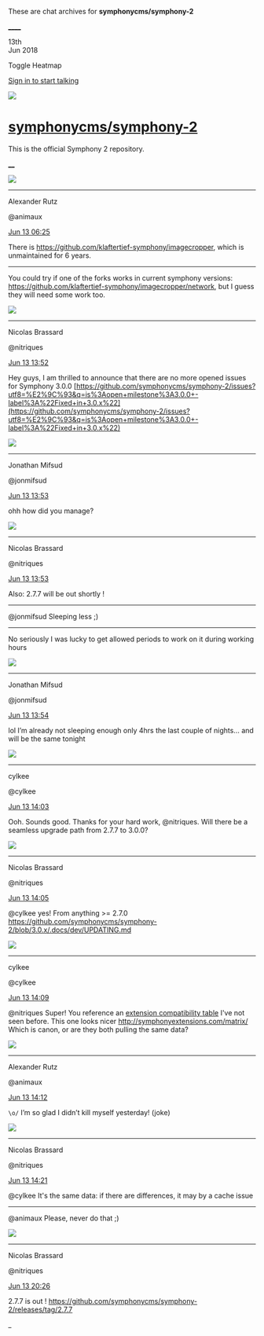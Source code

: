 These are chat archives for **symphonycms/symphony-2**

[__](/symphonycms/symphony-2/archives/2018/06/14)[__](/symphonycms/symphony-2/archives/2018/06/12)

13th  
Jun 2018

Toggle Heatmap

[Sign in to start talking](/login?action=login&button=archive-login)

![](https://avatars-02.gitter.im/group/iv/3/57542c45c43b8c601977197e?s=48)

#  [symphonycms/symphony-2](/symphonycms/symphony-2)

This is the official Symphony 2 repository.

[ __](/orgs/symphonycms/rooms "More symphonycms rooms")

![](https://avatars2.githubusercontent.com/u/446874?v=4&s=30)

____

Alexander Rutz

@animaux

[Jun 13
06:25](https://gitter.im/symphonycms/symphony-2?at=5b20b8d6c277fb705dc9cc50)

There is <https://github.com/klaftertief-symphony/imagecropper>, which is
unmaintained for 6 years.

____

You could try if one of the forks works in current symphony versions:
<https://github.com/klaftertief-symphony/imagecropper/network>, but I guess
they will need some work too.

![](https://avatars1.githubusercontent.com/u/771169?v=4&s=30)

____

Nicolas Brassard

@nitriques

[Jun 13
13:52](https://gitter.im/symphonycms/symphony-2?at=5b2121ac86343c3a32015267)

Hey guys, I am thrilled to announce that there are no more opened issues for
Symphony 3.0.0
[https://github.com/symphonycms/symphony-2/issues?utf8=%E2%9C%93&q=is%3Aopen+milestone%3A3.0.0+-label%3A%22Fixed+in+3.0.x%22](https://github.com/symphonycms/symphony-2/issues?utf8=%E2%9C%93&q=is%3Aopen+milestone%3A3.0.0+-label%3A%22Fixed+in+3.0.x%22)

![](https://avatars1.githubusercontent.com/u/859775?v=4&s=30)

____

Jonathan Mifsud

@jonmifsud

[Jun 13
13:53](https://gitter.im/symphonycms/symphony-2?at=5b2121bcd128fa71f666726e)

ohh how did you manage?

![](https://avatars1.githubusercontent.com/u/771169?v=4&s=30)

____

Nicolas Brassard

@nitriques

[Jun 13
13:53](https://gitter.im/symphonycms/symphony-2?at=5b2121c670d89b3a31936921)

Also: 2.7.7 will be out shortly !

____

@jonmifsud Sleeping less ;)

____

No seriously I was lucky to get allowed periods to work on it during working
hours

![](https://avatars1.githubusercontent.com/u/859775?v=4&s=30)

____

Jonathan Mifsud

@jonmifsud

[Jun 13
13:54](https://gitter.im/symphonycms/symphony-2?at=5b2121fba0161836cb17e4c4)

lol I’m already not sleeping enough only 4hrs the last couple of nights… and
will be the same tonight

![](https://avatars0.githubusercontent.com/u/11518707?v=4&s=30)

____

cylkee

@cylkee

[Jun 13
14:03](https://gitter.im/symphonycms/symphony-2?at=5b21243f37a2df7bed397c7f)

Ooh. Sounds good. Thanks for your hard work, @nitriques. Will there be a
seamless upgrade path from 2.7.7 to 3.0.0?

![](https://avatars1.githubusercontent.com/u/771169?v=4&s=30)

____

Nicolas Brassard

@nitriques

[Jun 13
14:05](https://gitter.im/symphonycms/symphony-2?at=5b21249cc277fb705dcad701)

@cylkee yes! From anything >= 2.7.0
<https://github.com/symphonycms/symphony-2/blob/3.0.x/.docs/dev/UPDATING.md>

![](https://avatars0.githubusercontent.com/u/11518707?v=4&s=30)

____

cylkee

@cylkee

[Jun 13
14:09](https://gitter.im/symphonycms/symphony-2?at=5b2125a4d128fa71f6667e0a)

@nitriques Super! You reference an [extension compatibility
table](https://www.getsymphony.com/download/extensions/compatibility/) I've
not seen before. This one looks nicer <http://symphonyextensions.com/matrix/>
Which is canon, or are they both pulling the same data?

![](https://avatars2.githubusercontent.com/u/446874?v=4&s=30)

____

Alexander Rutz

@animaux

[Jun 13
14:12](https://gitter.im/symphonycms/symphony-2?at=5b212644c277fb705dcada3f)

`\o/` I’m so glad I didn’t kill myself yesterday! (joke)

![](https://avatars1.githubusercontent.com/u/771169?v=4&s=30)

____

Nicolas Brassard

@nitriques

[Jun 13
14:21](https://gitter.im/symphonycms/symphony-2?at=5b212863202c8f71f5fe91c6)

@cylkee It's the same data: if there are differences, it may by a cache issue

____

@animaux Please, never do that ;)

![](https://avatars1.githubusercontent.com/u/771169?v=4&s=30)

____

Nicolas Brassard

@nitriques

[Jun 13
20:26](https://gitter.im/symphonycms/symphony-2?at=5b217de437a2df7bed3a658d)

2.7.7 is out ! <https://github.com/symphonycms/symphony-2/releases/tag/2.7.7>

_

